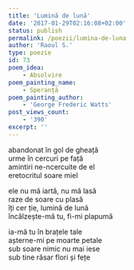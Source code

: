 ```yaml
---
title: 'Lumină de lună'
date: '2017-01-29T02:16:08+02:00'
status: publish
permalink: /poezii/lumina-de-luna
author: 'Raoul S.'
type: poezie
id: 73
poem_idea:
    - Absolvire
poem_painting_name:
    - Speranță
poem_painting_author:
    - 'George Frederic Watts'
post_views_count:
    - '390'
excerpt: ''
---
```

abandonat în gol de gheață  
urme în cercuri pe față  
amintiri ne-ncercuite de el  
eretocritul soare miel

ele nu mă iartă, nu mă lasă  
raze de soare cu plasă  
îți cer ție, lumină de lună  
încălzește-mă tu, fi-mi plapumă

ia-mă tu în brațele tale  
așterne-mi pe moarte petale  
sub soare nimic nu mai iese  
sub tine răsar flori și fețe